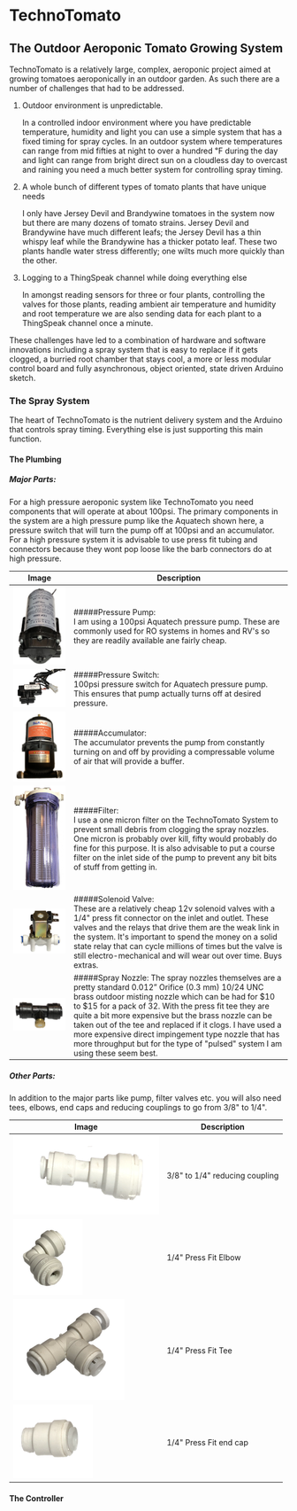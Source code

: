 # TechnoTomato
## The Outdoor Aeroponic Tomato Growing System
TechnoTomato is a relatively large, complex, aeroponic project aimed at growing tomatoes aeroponically in an outdoor garden.  As such there are a number of challenges that had to be addressed. 

1. Outdoor environment is unpredictable.

   In a controlled indoor environment where you have predictable temperature, humidity and light you can use a simple system that has a fixed timing for spray cycles.  In an outdoor system where temperatures can range from mid fifties at night to over a hundred ℉ during the day and light can range from bright direct sun on a cloudless day to overcast and raining you need a much better system for controlling spray timing.
2. A whole bunch of different types of tomato plants that have unique needs

   I only have Jersey Devil and Brandywine tomatoes in the system now but there are many dozens of tomato strains.  Jersey Devil and Brandywine have much different leafs; the Jersey Devil has a thin whispy leaf while the Brandywine has a thicker potato leaf.  These two plants handle water stress differently; one wilts much more quickly than the other.  
3. Logging to a ThingSpeak channel while doing everything else
   
   In amongst reading sensors for three or four plants, controlling the valves for those plants, reading ambient air temperature and humidity and root temperature we are also sending data for each plant to a ThingSpeak channel once a minute.

These challenges have led to a combination of hardware and software innovations including a spray system that is easy to replace if it gets clogged, a burried root chamber that stays cool, a more or less modular control board and fully asynchronous, object oriented, state driven Arduino sketch.
### The Spray System
The heart of TechnoTomato is the nutrient delivery system and the Arduino that controls spray timing.  Everything else is just supporting this main function.
#### The Plumbing
##### Major Parts:
For a high pressure aeroponic system like TechnoTomato you need components that will operate at about 100psi.  The primary components in the system are a high pressure pump like the Aquatech shown here, a pressure switch that will turn the pump off at 100psi and an accumulator. For a high pressure system it is advisable to use press fit tubing and connectors because they wont pop loose like the barb connectors do at high pressure.

| Image | Description |
| --- | --- |
| ![Pressure Pump](Documentation/Images/Plumbing/Pressure_Pump.jpg) | #####Pressure Pump: <br>I am using a 100psi Aquatech pressure pump.  These are commonly used for RO systems in homes and RV's so they are readily available ane fairly cheap. |
| ![Pressure Switch](<Documentation/Images/Plumbing/1:4" Press Fit Pressure Switch.png>) | #####Pressure Switch: <br>100psi pressure switch for Aquatech pressure pump.  This ensures that pump actually turns off at desired pressure. |
| ![Accumulator](Documentation/Images/Plumbing/Accumulator.png) | #####Accumulator: <br>The accumulator prevents the pump from constantly turning on and off by providing a compressable volume of air that will provide a buffer. |
| ![Filter](Documentation/Images/Plumbing/Filter.png) | #####Filter: <br>I use a one micron filter on the TechnoTomato System to prevent small debris from clogging the spray nozzles. One micron is probably over kill, fifty would probably do fine for this purpose.  It is also advisable to put a course filter on the inlet side of the pump to prevent any bit bits of stuff from getting in. |
| ![Valve](<Documentation/Images/Plumbing/1:4" Press Fit Solenoid Valve.png>) | #####Solenoid Valve: <br>These are a relatively cheap 12v solenoid valves with a 1/4" press fit connector on the inlet and outlet.  These valves and the relays that drive them are the weak link in the system.  It's important to spend the money on a solid state relay that can cycle millions of times but the valve is still electro-mechanical and will wear out over time.  Buys extras. |
| ![Spray Nozzle](<Documentation/Images/Plumbing/Spray Nozzle.png>) | #####Spray Nozzle: The spray nozzles themselves are a pretty standard 0.012” Orifice (0.3 mm) 10/24 UNC brass outdoor misting nozzle which can be had for $10 to $15 for a pack of 32. With the press fit tee they are quite a bit more expensive but the brass nozzle can be taken out of the tee and replaced if it clogs.  I have used a more expensive direct impingement type nozzle that has more throughput but for the type of "pulsed" system I am using these seem best. |
##### Other Parts: 
In addition to the major parts like pump, filter valves etc. you will also need tees, elbows, end caps and reducing couplings to go from 3/8" to 1/4".  

| Image | Description |
| --- | --- |
| ![3/8" to 1/4" reducing couple](<Documentation/Images/Plumbing/3:8" to 1:4" Press Fit Reducing Fitting.png>) | 3/8" to 1/4" reducing coupling |
| ![Elbow](<Documentation/Images/Plumbing/1:4" Press Fit Elbow.png>) | 1/4" Press Fit Elbow |
| ![Tee](<Documentation/Images/Plumbing/1:4" Press Fit Tee.png>) | 1/4" Press Fit Tee |
| ![End Cap](<Documentation/Images/Plumbing/1:4" Press End Cap.png>) | 1/4" Press Fit end cap |

#### The Controller

